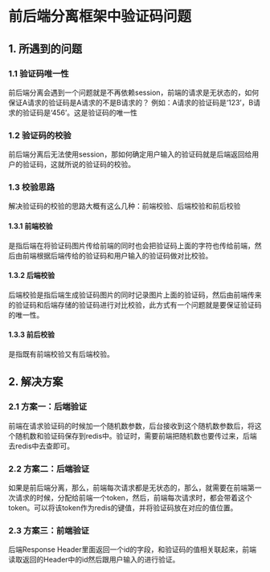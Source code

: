 
# 前后端分离框架中验证码问题
## 1. 所遇到的问题
### 1.1 验证码唯一性
前后端分离会遇到一个问题就是不再依赖session，前端的请求是无状态的，如何保证A请求的验证码是A请求的不是B请求的？
例如：A请求的验证码是‘123’，B请求的验证码是‘456’。这是验证码的唯一性
### 1.2 验证码的校验
前后端分离后无法使用session，那如何确定用户输入的验证码就是后端返回给用户的验证码，这就所说的验证码的校验。
### 1.3 校验思路
解决验证码的校验的思路大概有这么几种：前端校验、后端校验和前后校验
#### 1.3.1 前端校验
是指后端在将验证码图片传给前端的同时也会把验证码上面的字符也传给前端，然后由前端根据后端传给的验证码和用户输入的验证码做对比校验。
#### 1.3.2 后端校验
后端校验是指后端生成验证码图片的同时记录图片上面的验证码，然后由前端传来的验证码和后端存储的验证码进行对比校验，此方式有一个问题就是要保证验证码的唯一性。
#### 1.3.3 前后校验
是指既有前端校验又有后端校验。

## 2. 解决方案
### 2.1 方案一：后端验证
前端在请求验证码的时候加一个随机数参数，后台接收到这个随机数参数后，将这个随机数和验证码保存到redis中。验证时，需要前端把随机数也要传过来，后端去redis中去查即可。
### 2.2 方案二：后端验证
如果是前后端分离，那么，前端每次请求都是无状态的，那么，就需要在前端第一次请求的时候，分配给前端一个token，然后，前端每次请求时，都会带着这个token。可以将该token作为redis的键值，并将验证码放在对应的值位置。
### 2.3 方案三：前端验证
后端Response Header里面返回一个id的字段，和验证码的值相关联起来，前端读取返回的Header中的id然后跟用户输入的进行验证。
